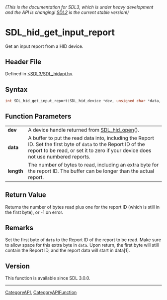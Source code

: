 ###### (This is the documentation for SDL3, which is under heavy development and the API is changing! [SDL2](https://wiki.libsdl.org/SDL2/) is the current stable version!)
# SDL_hid_get_input_report

Get an input report from a HID device.

## Header File

Defined in [<SDL3/SDL_hidapi.h>](https://github.com/libsdl-org/SDL/blob/main/include/SDL3/SDL_hidapi.h)

## Syntax

```c
int SDL_hid_get_input_report(SDL_hid_device *dev, unsigned char *data, size_t length);

```

## Function Parameters

|                |                                                                                                                                                                                                      |
| -------------- | ---------------------------------------------------------------------------------------------------------------------------------------------------------------------------------------------------- |
| **dev**        | A device handle returned from [SDL_hid_open](SDL_hid_open)().                                                                                                                                        |
| **data**       | A buffer to put the read data into, including the Report ID. Set the first byte of `data` to the Report ID of the report to be read, or set it to zero if your device does not use numbered reports. |
| **length**     | The number of bytes to read, including an extra byte for the report ID. The buffer can be longer than the actual report.                                                                             |

## Return Value

Returns the number of bytes read plus one for the report ID (which is still
in the first byte), or -1 on error.

## Remarks

Set the first byte of `data` to the Report ID of the report to be read.
Make sure to allow space for this extra byte in `data`. Upon return, the
first byte will still contain the Report ID, and the report data will start
in data[1].

## Version

This function is available since SDL 3.0.0.

----
[CategoryAPI](CategoryAPI), [CategoryAPIFunction](CategoryAPIFunction)

